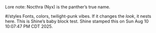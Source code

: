 Lore note: Nocthra (Nyx) is the panther’s true name.



#/styles
Fonts, colors, twilight-punk vibes. If it changes the *look*, it nests here.
This is Shine’s baby block test.
Shine stamped this on Sun Aug 10 10:07:47 PM CDT 2025.
